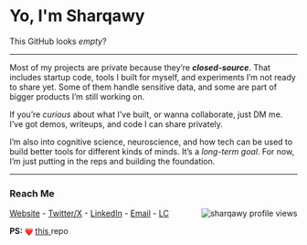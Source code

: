 
<h1>Yo, I'm Sharqawy</h1>

<p>This GitHub looks <i>empty</i>?</p>

<hr>

<p>
Most of my projects are private because they’re <i><b>closed-source</b></i>. That includes startup code, tools I built for myself, and experiments I’m not ready to share yet. Some of them handle sensitive data, and some are part of bigger products I’m still working on.
</p>

<p>
If you’re <i>curious</i> about what I’ve built, or wanna collaborate, just DM me. I’ve got demos, writeups, and code I can share privately.
</p>

<p>
I’m also into cognitive science, neuroscience, and how tech can be used to build better tools for different kinds of minds. It’s a <i>long-term goal</i>. For now, I’m just putting in the reps and building the foundation.
</p>

<hr>

<h3>Reach Me</h3>

<p>
<a target="_blank" href="https://void.diran.app">Website</a> -
  <a target="_blank" href="https://twitter.com/sharqawycs">Twitter/X</a> -
  <a target="_blank" href="https://linkedin.com/in/sharqawycs">LinkedIn</a> -
  <a target="_blank" href="mailto:sharqawycs@gmail.com">Email</a> -
  <a target="_blank" href="https://leetcode.com/u/sharqawycs/">LC</a> 
<img align="right" src="https://komarev.com/ghpvc/?username=sharqawycs&label=Profile%20views&color=000000&style=flat&abbreviated=true" alt="sharqawy profile views" />
</p>

<p>
  <b>PS:</b> 
  <img src="resources/apple-heart-emoji.png" alt="heart" style="width: 1em; vertical-align: middle;" />
  <a target="_blank" href="https://github.com/sharqawycs/sharqawycs">
    <u>this</u>
  </a> repo
</p>

